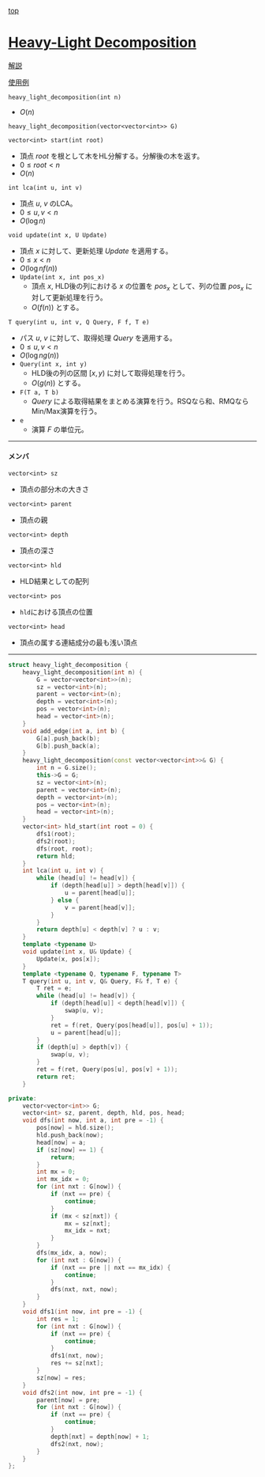 [top](../../README.md)

# [Heavy-Light Decomposition](./hld.cpp)

[解説](https://hcpc-hokudai.github.io/archive/graph_tree_001.pdf)

[使用例](https://atcoder.jp/contests/abc294/submissions/46419196)

`heavy_light_decomposition(int n)`
- $O(n)$

`heavy_light_decomposition(vector<vector<int>> G)`



`vector<int> start(int root)`
- 頂点 $root$ を根として木をHL分解する。分解後の木を返す。
- $0\le root < n$
- $O(n)$


`int lca(int u, int v)`
- 頂点 $u$, $v$ のLCA。
- $0\le u, v < n$
- $O(\log{n})$

`void update(int x, U Update)`
- 頂点 $x$ に対して、更新処理 $Update$ を適用する。
- $0\le x < n$
- $O(\log{n}f(n))$
- `Update(int x, int pos_x)`
	- 頂点 $x$, HLD後の列における $x$ の位置を $pos_x$ として、列の位置 $pos_x$ に対して更新処理を行う。
	- $O(f(n))$ とする。

`T query(int u, int v, Q Query, F f, T e)`
- パス $u$, $v$ に対して、取得処理 $Query$ を適用する。
- $0\le u, v < n$
- $O(\log{n}g(n))$
- `Query(int x, int y)`
	- HLD後の列の区間 $[x, y)$ に対して取得処理を行う。
	- $O(g(n))$ とする。
- `F(T a, T b)`
	- $Query$ による取得結果をまとめる演算を行う。RSQなら和、RMQならMin/Max演算を行う。
- `e`
	- 演算 $F$ の単位元。

---

#### メンバ
`vector<int> sz`
- 頂点の部分木の大きさ

`vector<int> parent`
- 頂点の親

`vector<int> depth`
- 頂点の深さ

`vector<int> hld`
- HLD結果としての配列

`vector<int> pos`
- `hld`における頂点の位置

`vector<int> head`
- 頂点の属する連結成分の最も浅い頂点

---

```cpp
struct heavy_light_decomposition {
    heavy_light_decomposition(int n) {
        G = vector<vector<int>>(n);
        sz = vector<int>(n);
        parent = vector<int>(n);
        depth = vector<int>(n);
        pos = vector<int>(n);
        head = vector<int>(n);
    }
    void add_edge(int a, int b) {
        G[a].push_back(b);
        G[b].push_back(a);
    }
    heavy_light_decomposition(const vector<vector<int>>& G) {
        int n = G.size();
        this->G = G;
        sz = vector<int>(n);
        parent = vector<int>(n);
        depth = vector<int>(n);
        pos = vector<int>(n);
        head = vector<int>(n);
    }
    vector<int> hld_start(int root = 0) {
        dfs1(root);
        dfs2(root);
        dfs(root, root);
        return hld;
    }
    int lca(int u, int v) {
        while (head[u] != head[v]) {
            if (depth[head[u]] > depth[head[v]]) {
                u = parent[head[u]];
            } else {
                v = parent[head[v]];
            }
        }
        return depth[u] < depth[v] ? u : v;
    }
    template <typename U>
    void update(int x, U& Update) {
        Update(x, pos[x]);
    }
    template <typename Q, typename F, typename T>
    T query(int u, int v, Q& Query, F& f, T e) {
        T ret = e;
        while (head[u] != head[v]) {
            if (depth[head[u]] < depth[head[v]]) {
                swap(u, v);
            }
            ret = f(ret, Query(pos[head[u]], pos[u] + 1));
            u = parent[head[u]];
        }
        if (depth[u] > depth[v]) {
            swap(u, v);
        }
        ret = f(ret, Query(pos[u], pos[v] + 1));
        return ret;
    }

private:
    vector<vector<int>> G;
    vector<int> sz, parent, depth, hld, pos, head;
    void dfs(int now, int a, int pre = -1) {
        pos[now] = hld.size();
        hld.push_back(now);
        head[now] = a;
        if (sz[now] == 1) {
            return;
        }
        int mx = 0;
        int mx_idx = 0;
        for (int nxt : G[now]) {
            if (nxt == pre) {
                continue;
            }
            if (mx < sz[nxt]) {
                mx = sz[nxt];
                mx_idx = nxt;
            }
        }
        dfs(mx_idx, a, now);
        for (int nxt : G[now]) {
            if (nxt == pre || nxt == mx_idx) {
                continue;
            }
            dfs(nxt, nxt, now);
        }
    }
    void dfs1(int now, int pre = -1) {
        int res = 1;
        for (int nxt : G[now]) {
            if (nxt == pre) {
                continue;
            }
            dfs1(nxt, now);
            res += sz[nxt];
        }
        sz[now] = res;
    }
    void dfs2(int now, int pre = -1) {
        parent[now] = pre;
        for (int nxt : G[now]) {
            if (nxt == pre) {
                continue;
            }
            depth[nxt] = depth[now] + 1;
            dfs2(nxt, now);
        }
    }
};


```